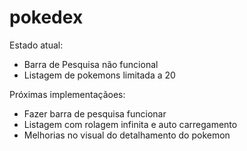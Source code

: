 # pokedex


Estado atual:

- Barra de Pesquisa não funcional
- Listagem de pokemons limitada a 20

Próximas implementaçãoes:

- Fazer barra de pesquisa funcionar
- Listagem com rolagem infinita e auto carregamento
- Melhorias no visual do detalhamento do pokemon